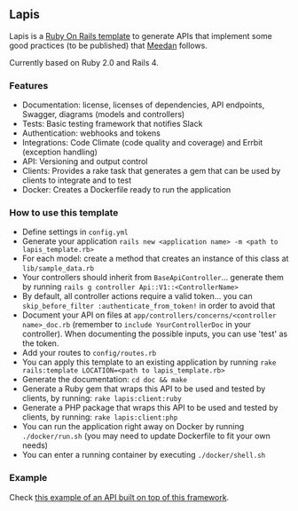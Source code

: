 ## Lapis

Lapis is a [Ruby On Rails template](http://guides.rubyonrails.org/rails_application_templates.html) to generate APIs that implement some good practices (to be published) that [Meedan](http://meedan.com) follows.

Currently based on Ruby 2.0 and Rails 4.

### Features

* Documentation: license, licenses of dependencies, API endpoints, Swagger, diagrams (models and controllers)
* Tests: Basic testing framework that notifies Slack
* Authentication: webhooks and tokens
* Integrations: Code Climate (code quality and coverage) and Errbit (exception handling)
* API: Versioning and output control
* Clients: Provides a rake task that generates a gem that can be used by clients to integrate and to test
* Docker: Creates a Dockerfile ready to run the application

### How to use this template

* Define settings in `config.yml`
* Generate your application `rails new <application name> -m <path to lapis_template.rb>`
* For each model: create a method that creates an instance of this class at `lib/sample_data.rb`
* Your controllers should inherit from `BaseApiController`... generate them by running `rails g controller Api::V1::<ControllerName>`
* By default, all controller actions require a valid token... you can `skip_before_filter :authenticate_from_token!` in order to avoid that
* Document your API on files at `app/controllers/concerns/<controller name>_doc.rb` (remember to `include YourControllerDoc` in your controller). When documenting the possible inputs, you can use 'test' as the token.
* Add your routes to `config/routes.rb`
* You can apply this template to an existing application by running `rake rails:template LOCATION=<path to lapis_template.rb>`
* Generate the documentation: `cd doc && make`
* Generate a Ruby gem that wraps this API to be used and tested by clients, by running: `rake lapis:client:ruby`
* Generate a PHP package that wraps this API to be used and tested by clients, by running: `rake lapis:client:php`
* You can run the application right away on Docker by running  `./docker/run.sh` (you may need to update Dockerfile to fit your own needs)
* You can enter a running container by executing `./docker/shell.sh`

### Example

Check [this example of an API built on top of this framework](https://github.com/meedan/lapis-example/).
